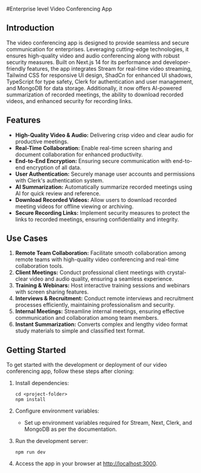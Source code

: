 #Enterprise level Video Conferencing App

## Introduction
The video conferencing app is designed to provide seamless and secure communication for enterprises. Leveraging cutting-edge technologies, it ensures high-quality video and audio conferencing along with robust security measures. Built on Next.js 14 for its performance and developer-friendly features, the app integrates Stream for real-time video streaming, Tailwind CSS for responsive UI design, ShadCn for enhanced UI shadows, TypeScript for type safety, Clerk for authentication and user management, and MongoDB for data storage. Additionally, it now offers AI-powered summarization of recorded meetings, the ability to download recorded videos, and enhanced security for recording links.

## Features
- **High-Quality Video & Audio:** Delivering crisp video and clear audio for productive meetings.
- **Real-Time Collaboration:** Enable real-time screen sharing and document collaboration for enhanced productivity.
- **End-to-End Encryption:** Ensuring secure communication with end-to-end encryption of all data.
- **User Authentication:** Securely manage user accounts and permissions with Clerk's authentication system.
- **AI Summarization:** Automatically summarize recorded meetings using AI for quick review and reference.
- **Download Recorded Videos:** Allow users to download recorded meeting videos for offline viewing or archiving.
- **Secure Recording Links:** Implement security measures to protect the links to recorded meetings, ensuring confidentiality and integrity.

## Use Cases
1. **Remote Team Collaboration:** Facilitate smooth collaboration among remote teams with high-quality video conferencing and real-time collaboration tools.
2. **Client Meetings:** Conduct professional client meetings with crystal-clear video and audio quality, ensuring a seamless experience.
3. **Training & Webinars:** Host interactive training sessions and webinars with screen sharing features.
4. **Interviews & Recruitment:** Conduct remote interviews and recruitment processes efficiently, maintaining professionalism and security.
5. **Internal Meetings:** Streamline internal meetings, ensuring effective communication and collaboration among team members.
6. **Instant Summarization:** Converts complex and lengthy video format study materials to simple and classified text format.

## Getting Started
To get started with the development or deployment of our video conferencing app, follow these steps after cloning:

1. Install dependencies:
   ```
   cd <project-folder>
   npm install
   ```

2. Configure environment variables:
   - Set up environment variables required for Stream, Next, Clerk, and MongoDB as per the documentation.

3. Run the development server:
   ```
   npm run dev
   ```

4. Access the app in your browser at <http://localhost:3000>.